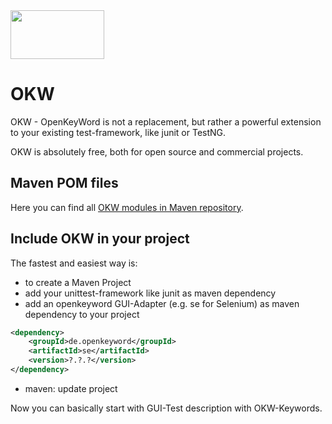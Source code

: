 <img src="https://www.openkeyword.de/images/OKW_Logos/150x78/okw_color_msoffice_nobackground.png" width="150px" height="78px" />

# OKW

OKW - OpenKeyWord is not a replacement, but rather a powerful extension to your existing test-framework, like junit or TestNG.

OKW is absolutely free, both for open source and commercial projects.

## Maven POM files

Here you can find all [OKW modules in Maven repository](https://search.maven.org/#search%7Cga%7C1%7Copenkeyword).

## Include OKW in your project

The fastest and easiest way is:

* to create a Maven Project
* add your unittest-framework like junit as maven dependency
* add an openkeyword GUI-Adapter (e.g. se for Selenium) as maven dependency to your project

```xml 
<dependency>
    <groupId>de.openkeyword</groupId>
    <artifactId>se</artifactId>
    <version>?.?.?</version>
</dependency>
```
* maven: update project 

Now you can basically start with GUI-Test description with OKW-Keywords.


